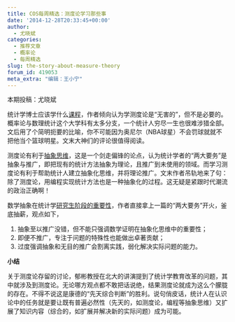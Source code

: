 ```yaml
---
title: COS每周精选：测度论学习那些事
date: '2014-12-28T20:33:45+00:00'
author:
  - 尤晓斌
categories:
  - 推荐文章
  - 概率论
  - 每周精选
slug: the-story-about-measure-theory
forum_id: 419053
meta_extra: "编辑：王小宁"
---
```


本期投稿：尤晓斌

统计学博士应该学什么[课程](http://andrewgelman.com/2008/01/14/what_to_learn_i/)，作者倾向认为学测度论是“无害的”，但不是必要的。概率论与数理统计这个大学科有太多分支，一个统计人穷尽一生也很难涉猎全部。文后用了个简明扼要的比喻，你不可能因为奥尼尔（NBA球星）不会罚球就就不把他当个篮球明星。文末大神们的评论很值得阅读。

测度论有利于[抽象思维](http://simplystatistics.org/2012/08/06/in-which-brian-debates-abstraction-with-t-bone/)，这是一个剑走偏锋的论点，认为统计学者的“两大要务”是抽象与推广，即把现有的统计方法抽象为理论，且推广到未使用的领域。而学习测度论有利于帮助统计人建立抽象化思维，并将理论推广。文末作者吊轨地来了句：除了测度论，用编程实现统计方法也是一种抽象化的过程。这无疑是紧跟时代潮流的政治正确啊！

数学抽象在统计学[研究生阶段的重要性](http://simplystatistics.org/2012/08/08/on-the-relative-importance-of-mathematical-abstraction/)，作者直接拿上一篇的“两大要务”开火，釜底抽薪，观点如下，

  1. 抽象至以推广没错，但不能只强调数学证明在抽象化思维中的重要性；
  1. 即便不推广，专注于问题的特殊性也能做出卓著贡献；
  1. 过度强调抽象和无目的推广会割离实践，弱化解决实际问题的能力。

**小结**

关于测度论存留的讨论，郁彬教授在北大的讲演提到了统计学教育改革的问题，其中就涉及到测度论。无论哪方观点都不敢把话说绝，结果测度论就成为这么个朦胧的存在。不得不说这是康德的“先天综合判断”的胜利。说句俏皮话，统计人在认识论中的任务就是要让既有普遍必然性（先天的，如测度论，编程等抽象思维）又扩展了知识内容（综合的，如扩展并解决新的实际问题）成为可能。
